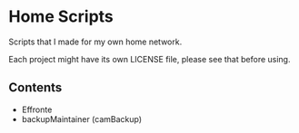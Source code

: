 # Home Scripts

Scripts that I made for my own home network.

Each project might have its own LICENSE file, please see that before using.

## Contents
- Effronte
- backupMaintainer (camBackup)